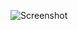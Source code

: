 ![Screenshot](https://raw.githubusercontent.com/Cryakl/Ultimate-RAT-Collection/refs/heads/main/GDoor/Glacier%20v3.0/Screenshot.png)
